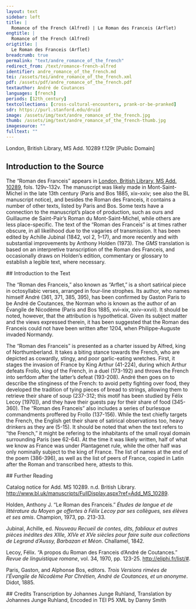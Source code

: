```yaml
---
layout: text
sidebar: left
title: |
  Romance of the French (Alfred) | Le Roman des Franceis (Arflet)
engtitle: |
  Romance of the French (Alfred)
origtitle: |
  Le Roman des Franceis (Arflet)
breadcrumb: true
permalink: "text/andre_romance_of_the_french"
redirect_from: /text/romance-french-alfred
identifier: andre_romance_of_the_french.md
tei: /assets/tei/andre_romance_of_the_french.xml
pdf: /assets/pdf/andre_romance_of_the_french.pdf
textauthor: André de Coutances
languages: [french]
periods: [12th_century]
textcollections: [cross-cultural-encounters, prank-or-be-pranked]
sdr: https://purl.stanford.edu/druid 
image: /assets/img/text/andre_romance_of_the_french.jpg
thumb: /assets/img/text/andre_romance_of_the_french-thumb.jpg
imagesource: ""
fulltext: ""
---
```

 London, British Library, MS Add. 10289 f.129r [Public Domain]
 

## Introduction to the Source 
<p>The <span style="font-family:"Times New Roman",serif"><span style="color:#333333">“</span></span>Roman des Franceis<span style="font-family:"Times New Roman",serif"><span style="color:#333333">”</span></span> appears in <a href="http://www.bl.uk/manuscripts/FullDisplay.aspx?ref=Add_MS_10289">London, British Library, MS Add. 10289</a>, fols. 129v-132v. The manuscript was likely made in Mont-Saint-Michel in the late 13th century (Paris and Bos 1885, xix–xxiv; see also the BL manuscript notice), and besides the Roman des Franceis, it contains a number of other texts, listed by Paris and Bos. Some texts have a connection to the manuscript’s place of production, such as ours and Guillaume de Saint-Pair’s Roman du Mont-Saint-Michel, while others are less place-specific. The text of the <span style="font-family:"Times New Roman",serif"><span style="color:#333333">“</span></span>Roman des Franceis<span style="font-family:"Times New Roman",serif"><span style="color:#333333">”</span></span> is at times rather obscure, in all likelihood due to the vagaries of transmission. It has been edited by Achille Jubinal (1842, vol 2, 1–17), and more recently and with substantial improvements by Anthony Holden (1973). The <em>GMS</em> translation is based on an interpretive transcription of the Roman des Franceis, and occasionally draws on Holden’s edition, commentary or glossary to establish a legible text, where necessary.</p>
## Introduction to the Text 
<p dir="ltr" id="docs-internal-guid-041f347f-7fff-46a0-8b5a-4b04fbad12bc">The <span style="font-family:"Times New Roman",serif"><span style="color:#333333">“</span></span>Roman des Franceis,<span style="font-family:"Times New Roman",serif"><span style="color:#333333">”</span></span> also known as <span style="font-family:"Times New Roman",serif"><span style="color:#333333">“</span></span>Arflet,<span style="font-family:"Times New Roman",serif"><span style="color:#333333">”</span></span> is a short satirical piece in octosyllabic verses, arranged in four-line strophes. Its author, who names himself André (361, 371, 385, 395), has been confirmed by Gaston Paris to be André de Coutances, the Norman who is known as the author of an Évangile de Nicodème (Paris and Bos 1885, xvi–xix, xxiv–xxvii). It should be noted, however, that the attribution is hypothetical. Given its subject matter and the views expressed therein, it has been suggested that the Roman des Franceis could not have been written after 1204, when Philippe-Auguste invaded Normandy. </p> <p>The <span style="font-family:"Times New Roman",serif"><span style="color:#333333">“</span></span>Roman des Franceis<span style="font-family:"Times New Roman",serif"><span style="color:#333333">”</span></span> is presented as a charter issued by Alfred, king of Northumberland. It takes a biting stance towards the French, who are depicted as cowardly, stingy, and poor garlic-eating wretches. First, it stages the invasion of France by King Arthur (41-224), during which Arthur defeats Frollo, king of the French, in a duel (173-192) and throws the French into serfdom after the latter’s defeat (193-208). André then goes on to describe the stinginess of the French: to avoid petty fighting over food, they developed the tradition of tying pieces of bread to strings, allowing them to retrieve their share of soup (237-312; this motif has been studied by Félix Lecoy [1970]), and they have their guests pay for their share of food (345-360). The <span style="font-family:"Times New Roman",serif"><span style="color:#333333">“</span></span>Roman des Franceis<span style="font-family:"Times New Roman",serif"><span style="color:#333333">”</span></span> also includes a series of burlesque commandments proffered by Frollo (137-156). While the text chiefly targets the French, the English get their share of satirical observations too, heavy drinkers as they are (5-15). It should be noted that when the text refers to <span style="font-family:"Times New Roman",serif"><span style="color:#333333">“</span></span>the French,<span style="font-family:"Times New Roman",serif"><span style="color:#333333">”</span></span> it might be refering to the inhabitants of the small royal domain surrounding Paris (see 62-64). At the time it was likely written, half of what we know as France was under Plantagenet rule, while the other half was only nominally subject to the king of France. The list of names at the end of the poem (386-396), as well as the list of peers of France, copied in Latin after the Roman and transcribed here, attests to this.</p>
## Further Reading 
<p>Catalog notice for Add. MS 10289. n.d. British Library. <a href="http://www.bl.uk/manuscripts/FullDisplay.aspx?ref=Add_MS_10289">http://www.bl.uk/manuscripts/FullDisplay.aspx?ref=Add_MS_10289</a>.</p> <p>Holden, Anthony J. <span style="font-family:"Times New Roman",serif"><span style="color:#333333">“</span></span>Le Roman des Franceis.<span style="font-family:"Times New Roman",serif"><span style="color:#333333">”</span></span> <em>Études de langue et de littérature du Moyen ge offertes à Félix Lecoy par ses collègues, ses élèves et ses amis</em>. Champion, 1973, pp. 213-33.</p> <p>Jubinal, Achille, ed. <em>Nouveau Recueil de contes, dits, fabliaux et autres pièces inédites des XIIIe, XIVe et XVe siècles pour faire suite aux collections de Legrand d’Aussy, Barbazan et Méon</em>. Challamel, 1842.</p> <p>Lecoy, Félix. <span style="font-family:"Times New Roman",serif"><span style="color:#333333">“</span></span>A propos du Roman des Franceis d’André de Coutances.<span style="font-family:"Times New Roman",serif"><span style="color:#333333">”</span></span> <em>Revue de linguistique romane</em>, vol. 34, 1970, pp. 123-25. <a href="http://eliphi.fr/list/#">http://eliphi.fr/list/#</a>.</p> <p>Paris, Gaston, and Alphonse Bos, editors. <em>Trois Versions rimées de l’Évangile de Nicodème Par Chrétien, André de Coutances, et un anonyme</em>. Didot, 1885.</p>
## Credits
Transcription by Johannes Junge Ruhland, Translation by Johannes Junge Ruhland, Encoded in TEI P5 XML by Danny Smith
